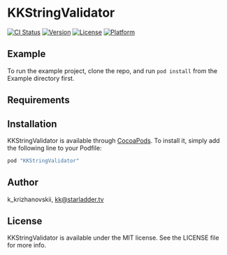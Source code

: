 # KKStringValidator

[![CI Status](http://img.shields.io/travis/k_krizhanovskii/KKStringValidator.svg?style=flat)](https://travis-ci.org/k_krizhanovskii/KKStringValidator)
[![Version](https://img.shields.io/cocoapods/v/KKStringValidator.svg?style=flat)](http://cocoapods.org/pods/KKStringValidator)
[![License](https://img.shields.io/cocoapods/l/KKStringValidator.svg?style=flat)](http://cocoapods.org/pods/KKStringValidator)
[![Platform](https://img.shields.io/cocoapods/p/KKStringValidator.svg?style=flat)](http://cocoapods.org/pods/KKStringValidator)

## Example

To run the example project, clone the repo, and run `pod install` from the Example directory first.

## Requirements

## Installation

KKStringValidator is available through [CocoaPods](http://cocoapods.org). To install
it, simply add the following line to your Podfile:

```ruby
pod "KKStringValidator"
```

## Author

k_krizhanovskii, kk@starladder.tv

## License

KKStringValidator is available under the MIT license. See the LICENSE file for more info.
